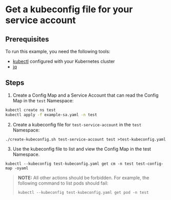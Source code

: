 # Get a kubeconfig file for your service account

## Prerequisites

To run this example, you need the following tools:

- [kubectl](https://kubernetes.io/docs/tasks/tools/#kubectl) configured with your Kubernetes cluster
- [jq](https://stedolan.github.io/jq/)

## Steps

1. Create a Config Map and a Service Account that can read the Config Map in the `test` Namespace:
```bash
kubectl create ns test
kubectl apply -f example-sa.yaml -n test
```

2. Create a kubeconfig file for `test-service-account` in the `test` Namespace:
```
./create-kubeconfig.sh test-service-account test >test-kubeconfig.yaml
```

3. Use the kubeconfig file to list and view the Config Map in the test Namespace. 
```
kubectl --kubeconfig test-kubeconfig.yaml get cm -n test test-config-map -oyaml
```
> **NOTE:** All other actions should be forbidden. For example, the following command to list pods should fail:
> ```
> kubectl --kubeconfig test-kubeconfig.yaml get pod -n test
> ```